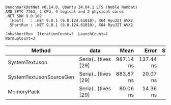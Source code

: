 ```

BenchmarkDotNet v0.14.0, Ubuntu 24.04.1 LTS (Noble Numbat)
AMD EPYC 7763, 1 CPU, 4 logical and 2 physical cores
.NET SDK 9.0.102
  [Host]   : .NET 9.0.1 (9.0.124.61010), X64 RyuJIT AVX2
  ShortRun : .NET 9.0.1 (9.0.124.61010), X64 RyuJIT AVX2

Job=ShortRun  IterationCount=3  LaunchCount=1  
WarmupCount=3  

```
| Method                  | data                 | Mean      | Error     | StdDev   | Min       | Max       | Gen0   | Allocated |
|------------------------ |--------------------- |----------:|----------:|---------:|----------:|----------:|-------:|----------:|
| SystemTextJson          | Seria(...)tives [29] | 987.14 ns | 137.44 ns | 7.534 ns | 982.66 ns | 995.84 ns | 0.0267 |     464 B |
| SystemTextJsonSourceGen | Seria(...)tives [29] | 883.87 ns |  20.07 ns | 1.100 ns | 882.75 ns | 884.94 ns | 0.0334 |     568 B |
| MemoryPack              | Seria(...)tives [29] |  80.06 ns |  14.36 ns | 0.787 ns |  79.28 ns |  80.85 ns | 0.0072 |     120 B |
